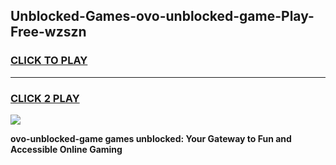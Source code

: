 
## Unblocked-Games-ovo-unblocked-game-Play-Free-wzszn
<h3>
<a href="https://premium76.site?title=ovo-unblocked-game&ref=20M">CLICK TO PLAY</a></h3>
<hr>

<h3>
<a href="https://premium76.site?title=ovo-unblocked-game&ref=20M">CLICK 2 PLAY</a>
  
</h3>

<a href="https://premium76.site?title=ovo-unblocked-game&ref=19M"><img src="https://clearcache.store/games.png"></a>


**ovo-unblocked-game games unblocked: Your Gateway to Fun and Accessible Online Gaming**
